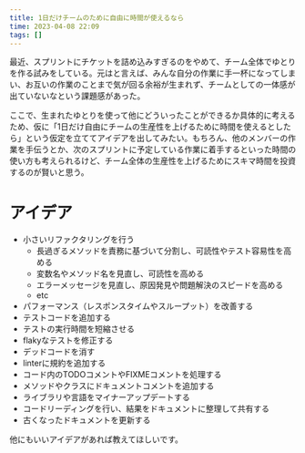 ```yaml
---
title: 1日だけチームのために自由に時間が使えるなら
time: 2023-04-08 22:09
tags: []
---
```


最近、スプリントにチケットを詰め込みすぎるのをやめて、チーム全体でゆとりを作る試みをしている。元はと言えば、みんな自分の作業に手一杯になってしまい、お互いの作業のことまで気が回る余裕が生まれず、チームとしての一体感が出ていないなという課題感があった。

ここで、生まれたゆとりを使って他にどういったことができるか具体的に考えるため、仮に「1日だけ自由にチームの生産性を上げるために時間を使えるとしたら」という仮定を立ててアイデアを出してみたい。もちろん、他のメンバーの作業を手伝うとか、次のスプリントに予定している作業に着手するといった時間の使い方も考えられるけど、チーム全体の生産性を上げるためにスキマ時間を投資するのが賢いと思う。

# アイデア
- 小さいリファクタリングを行う
  - 長過ぎるメソッドを責務に基づいて分割し、可読性やテスト容易性を高める
  - 変数名やメソッド名を見直し、可読性を高める
  - エラーメッセージを見直し、原因発見や問題解決のスピードを高める
  - etc
- パフォーマンス（レスポンスタイムやスループット）を改善する
- テストコードを追加する
- テストの実行時間を短縮させる
- flakyなテストを修正する
- デッドコードを消す
- linterに規約を追加する
- コード内のTODOコメントやFIXMEコメントを処理する
- メソッドやクラスにドキュメントコメントを追加する
- ライブラリや言語をマイナーアップデートする
- コードリーディングを行い、結果をドキュメントに整理して共有する
- 古くなったドキュメントを更新する

他にもいいアイデアがあれば教えてほしいです。
